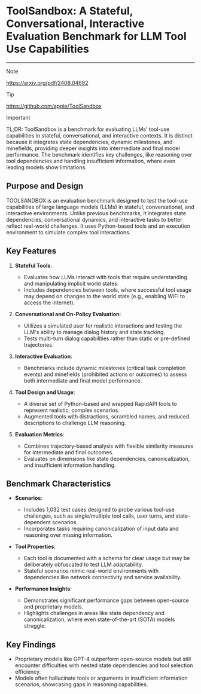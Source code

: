 # ToolSandbox: A Stateful, Conversational, Interactive Evaluation Benchmark for LLM Tool Use Capabilities

---

> [!NOTE]
> https://arxiv.org/pdf/2408.04682

> [!TIP]
> https://github.com/apple/ToolSandbox

> [!IMPORTANT]
> TL;DR: ToolSandbox is a benchmark for evaluating LLMs' tool-use capabilities in stateful, conversational, and interactive contexts. It is distinct because it integrates state dependencies, dynamic milestones, and minefields, providing deeper insights into intermediate and final model performance. The benchmark identifies key challenges, like reasoning over tool dependencies and handling insufficient information, where even leading models show limitations.


## Purpose and Design
TOOLSANDBOX is an evaluation benchmark designed to test the tool-use capabilities of large language models (LLMs) in stateful, conversational, and interactive environments. Unlike previous benchmarks, it integrates state dependencies, conversational dynamics, and interactive tasks to better reflect real-world challenges. It uses Python-based tools and an execution environment to simulate complex tool interactions.

## Key Features
1. **Stateful Tools**:
   - Evaluates how LLMs interact with tools that require understanding and manipulating implicit world states.
   - Includes dependencies between tools, where successful tool usage may depend on changes to the world state (e.g., enabling WiFi to access the internet).
   
2. **Conversational and On-Policy Evaluation**:
   - Utilizes a simulated user for realistic interactions and testing the LLM's ability to manage dialog history and state tracking.
   - Tests multi-turn dialog capabilities rather than static or pre-defined trajectories.

3. **Interactive Evaluation**:
   - Benchmarks include dynamic milestones (critical task completion events) and minefields (prohibited actions or outcomes) to assess both intermediate and final model performance.

4. **Tool Design and Usage**:
   - A diverse set of Python-based and wrapped RapidAPI tools to represent realistic, complex scenarios.
   - Augmented tools with distractions, scrambled names, and reduced descriptions to challenge LLM reasoning.

5. **Evaluation Metrics**:
   - Combines trajectory-based analysis with flexible similarity measures for intermediate and final outcomes.
   - Evaluates on dimensions like state dependencies, canonicalization, and insufficient information handling.

## Benchmark Characteristics
- **Scenarios**:
   - Includes 1,032 test cases designed to probe various tool-use challenges, such as single/multiple tool calls, user turns, and state-dependent scenarios.
   - Incorporates tasks requiring canonicalization of input data and reasoning over missing information.

- **Tool Properties**:
   - Each tool is documented with a schema for clear usage but may be deliberately obfuscated to test LLM adaptability.
   - Stateful scenarios mimic real-world environments with dependencies like network connectivity and service availability.

- **Performance Insights**:
   - Demonstrates significant performance gaps between open-source and proprietary models.
   - Highlights challenges in areas like state dependency and canonicalization, where even state-of-the-art (SOTA) models struggle.

## **Key Findings**
- Proprietary models like GPT-4 outperform open-source models but still encounter difficulties with nested state dependencies and tool selection efficiency.
- Models often hallucinate tools or arguments in insufficient information scenarios, showcasing gaps in reasoning capabilities.
